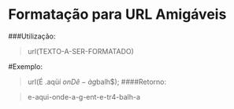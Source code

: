 # Formatação para URL Amigáveis

###Utilização:

> url(TEXTO-A-SER-FORMATADO)

#Exemplo:

> url(É .aqüí $onDê- à g%ent!@e tr4$balh$);
####Retorno:

> e-aqui-onde-a-g-ent-e-tr4-balh-a
